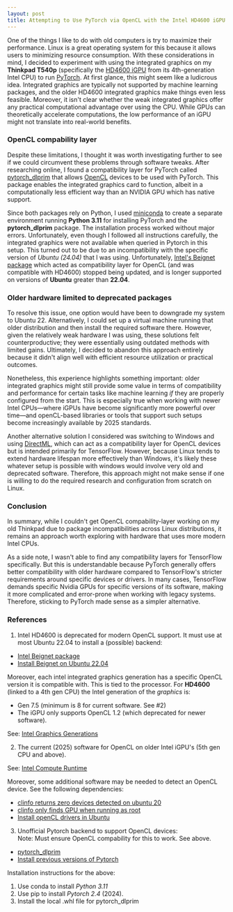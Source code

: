 ```yaml
---
layout: post  
title: Attempting to Use PyTorch via OpenCL with the Intel HD4600 iGPU  
---
```


One of the things I like to do with old computers is try to maximize their performance. Linux is a great operating system for this because it allows users to minimizing resource consumption. With these considerations in mind, I decided to experiment with using the integrated graphics on my **Thinkpad T540p** (specifically the [HD4600 iGPU](https://www.techpowerup.com/gpu-specs/hd-graphics-4600.c1994) from its 4th-generation Intel CPU) to run [PyTorch](https://pytorch.org/). At first glance, this might seem like a ludicrous idea. Integrated graphics are typically not supported by machine learning packages, and the older HD4600 integrated graphics make things even less feasible. Moreover, it isn't clear whether the weak integrated graphics offer any practical computational advantage over using the CPU. While GPUs can theoretically accelerate computations, the low performance of an iGPU might not translate into real-world benefits.  

### OpenCL compability layer
Despite these limitations, I thought it was worth investigating further to see if we could circumvent these problems through software tweaks. After researching online, I found a compatibility layer for PyTorch called [pytorch_dlprim](https://github.com/artyom-beilis/pytorch_dlprim) that allows [OpenCL](https://en.wikipedia.org/wiki/OpenCL) devices to be used with PyTorch. This package enables the integrated graphics card to function, albeit in a computationally less efficient way than an NVIDIA GPU which has native support.

Since both packages rely on Python, I used [miniconda](https://www.anaconda.com/docs/getting-started/miniconda/main) to create a separate environment running **Python 3.11** for installing PyTorch and the **pytorch_dlprim** package. The installation process worked without major errors. Unfortunately, even though I followed all instructions carefully, the integrated graphics were not available when queried in Pytorch in this setup. This turned out to be due to an incompatibility with the specific version of _Ubuntu (24.04)_ that I was using. Unfortunately, [Intel's Beignet package](https://github.com/intel/beignet) which acted as compatibility layer for OpenCL (and was compatible with HD4600) stopped being updated, and is longer supported on versions of **Ubuntu** greater than **22.04**.

### Older hardware limited to deprecated packages
To resolve this issue, one option would have been to downgrade my system to Ubuntu 22. Alternatively, I could set up a virtual machine running that older distribution and then install the required software there. However, given the relatively weak hardware I was using, these solutions felt counterproductive; they were essentially using outdated methods with limited gains. Ultimately, I decided to abandon this approach entirely because it didn't align well with efficient resource utilization or practical outcomes.  

Nonetheless, this experience highlights something important: older integrated graphics might still provide some value in terms of compatibility and performance for certain tasks like machine learning *if* they are properly configured from the start. This is especially true when working with newer Intel CPUs—where iGPUs have become significantly more powerful over time—and openCL-based libraries or tools that support such setups become increasingly available by 2025 standards.  

Another alternative solution I considered was switching to Windows and using [DirectML](https://learn.microsoft.com/en-us/windows/ai/directml/dml), which can act as a compatibility layer for OpenCL devices but is intended primarily for TensorFlow. However, because Linux tends to extend hardware lifespan more effectively than Windows, it's likely these whatever setup is possible with windows would involve very old and deprecated software. Therefore, this approach might not make sense if one is willing to do the required research and configuration from scratch on Linux.   

### Conclusion
In summary, while I couldn't get OpenCL compability-layer working on my old Thinkpad due to package incompatibilities across Linux distributions, it remains an approach worth exploring with hardware that uses more modern Intel CPUs.

As a side note, I wasn't able to find any compatibility layers for TensorFlow specifically. But this is understandable because PyTorch generally offers better compatibility with older hardware compared to TensorFlow's stricter requirements around specific devices or drivers. In many cases, TensorFlow demands specific Nvidia GPUs for specific versions of its software, making it more complicated and error-prone when working with legacy systems. Therefore, sticking to PyTorch made sense as a simpler alternative. 

### References
1) Intel HD4600 is deprecated for modern OpenCL support. It must use at most Ubuntu 22.04 to install a (possible) backend:

- [Intel Beignet package](https://github.com/intel/beignet)
- [Install Beignet on Ubuntu 22.04](https://installati.one/install-beignet-opencl-icd-ubuntu-22-04/)

Moreover, each intel integrated graphics generation has a specific OpenCL version it is compatible with. This is tied to the processor. For **HD4600** (linked to a 4th gen CPU) the Intel generation of the _graphics_ is: 

- Gen 7.5 (minimum is 8 for current software. See #2) 
- The iGPU only supports OpenCL 1.2 (which deprecated for newer software).

See: [Intel Graphics Generations](https://en.wikipedia.org/wiki/Intel_Graphics_Technology#Capabilities_(GPU_hardware))

2) The current (2025) software for OpenCL on older Intel iGPU's (5th gen CPU and above).  

See: [Intel Compute Runtime](https://github.com/intel/compute-runtime)

Moreover, some additional software may be needed to detect an OpenCL device. See the following dependencies:

- [clinfo returns zero devices detected on ubuntu 20](https://github.com/ROCm/ROCm/issues/1433)
- [clinfo only finds GPU when running as root](https://github.com/intel/compute-runtime/issues/478)
- [Install openCL drivers in Ubuntu](https://support.zivid.com/en/latest/getting-started/software-installation/gpu/install-opencl-drivers-ubuntu.html)


3) Unofficial Pytorch backend to support OpenCL devices:   
Note: Must ensure OpenCL compability for this to work. See above.
	
- [pytorch_dlprim](https://github.com/artyom-beilis/pytorch_dlprim)
- [Install previous versions of Pytorch](https://pytorch.org/get-started/previous-versions/)

Installation instructions for the above: 
1. Use conda to install  _Python 3.11_
1. Use pip to install _Pytorch 2.4_ (2024).  
2. Install the local .whl file for pytorch_dlprim
